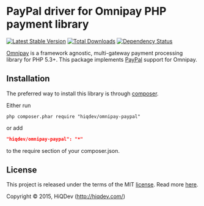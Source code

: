 PayPal driver for Omnipay PHP payment library
=============================================

[![Latest Stable Version](https://poser.pugx.org/hiqdev/omnipay-paypal/v/stable)](//packagist.org/packages/hiqdev/omnipay-paypal)
[![Total Downloads](https://poser.pugx.org/hiqdev/omnipay-paypal/downloads)](//packagist.org/packages/hiqdev/omnipay-paypal)
[![Dependency Status](https://www.versioneye.com/php/hiqdev:omnipay-paypal/dev-master/badge.svg)](https://www.versioneye.com/php/hiqdev:omnipay-paypal/dev-master)

[Omnipay](https://github.com/omnipay/omnipay) is a framework agnostic, multi-gateway payment
processing library for PHP 5.3+.
This package implements [PayPal](https://paypal.com/) support for Omnipay.

## Installation

The preferred way to install this library is through [composer](http://getcomposer.org/download/).

Either run

```
php composer.phar require "hiqdev/omnipay-paypal"
```

or add

```json
"hiqdev/omnipay-paypal": "*"
```

to the require section of your composer.json.

## License

This project is released under the terms of the MIT [license](https://github.com/hiqdev/omnipay-paypal/blob/master/LICENSE).
Read more [here](http://choosealicense.com/licenses/mit).

Copyright © 2015, HiQDev (http://hiqdev.com/)
